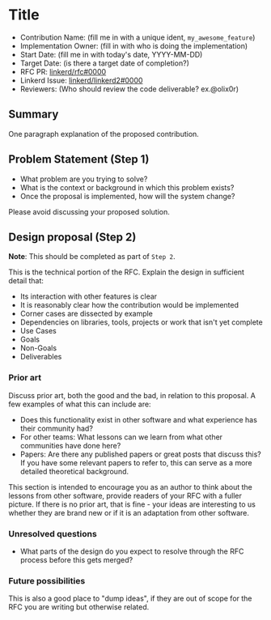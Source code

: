 # Title

- Contribution Name: (fill me in with a unique ident, `my_awesome_feature`)
- Implementation Owner: (fill in with who is doing the implementation)
- Start Date: (fill me in with today's date, YYYY-MM-DD)
- Target Date: (is there a target date of completion?)
- RFC PR: [linkerd/rfc#0000](https://github.com/linkerd/rfc/pull/0000)
- Linkerd Issue:
  [linkerd/linkerd2#0000](https://github.com/linkerd/linkerd2/issues/0000)
- Reviewers: (Who should review the code deliverable? ex.@olix0r)

## Summary

[summary]: #summary

One paragraph explanation of the proposed contribution.

## Problem Statement (Step 1)

[problem-statement]: #problem-statement

- What problem are you trying to solve?
- What is the context or background in which this problem exists?
- Once the proposal is implemented, how will the system change?

Please avoid discussing your proposed solution.

## Design proposal (Step 2)

[design-proposal]: #design-proposal

**Note**: This should be completed as part of `Step 2`.

This is the technical portion of the RFC. Explain the design in sufficient
detail that:

- Its interaction with other features is clear
- It is reasonably clear how the contribution would be implemented
- Corner cases are dissected by example
- Dependencies on libraries, tools, projects or work that isn't yet complete
- Use Cases
- Goals
- Non-Goals
- Deliverables

### Prior art

[prior-art]: #prior-art

Discuss prior art, both the good and the bad, in relation to this proposal. A
few examples of what this can include are:

- Does this functionality exist in other software and what experience has their
  community had?
- For other teams: What lessons can we learn from what other communities have
  done here?
- Papers: Are there any published papers or great posts that discuss this? If
  you have some relevant papers to refer to, this can serve as a more detailed
  theoretical background.

This section is intended to encourage you as an author to think about the
lessons from other software, provide readers of your RFC with a fuller picture.
If there is no prior art, that is fine - your ideas are interesting to us
whether they are brand new or if it is an adaptation from other software.

### Unresolved questions

[unresolved-questions]: #unresolved-questions

- What parts of the design do you expect to resolve through the RFC process
  before this gets merged?

### Future possibilities

[future-possibilities]: #future-possibilities

This is also a good place to "dump ideas", if they are out of scope for the RFC
you are writing but otherwise related.
